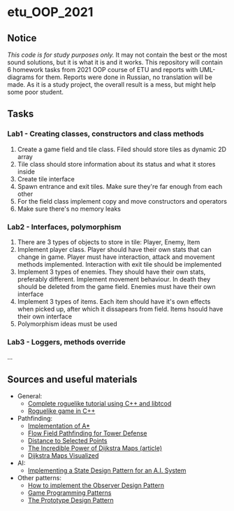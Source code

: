 # etu_OOP_2021

## Notice
_This code is for study purposes only._ It may not contain the best or the most sound solutions, but it is what it is and it works.
This repository will contain 6 homework tasks from 2021 OOP course of ETU and reports with UML-diagrams for them. Reports were done in Russian, no translation will be made. As it is a study project, the overall result is a mess, but might help some poor student.

## Tasks

### Lab1 - Creating classes, constructors and class methods
1. Create a game field and tile class. Filed should store tiles as dynamic 2D array
2. Tile class should store information about its status and what it stores inside
3. Create tile interface
4. Spawn entrance and exit tiles. Make sure they're far enough from each other
5. For the field class implement copy and move constructors and operators
6. Make sure there's no memory leaks

### Lab2 - Interfaces, polymorphism
1. There are 3 types of objects to store in tile: Player, Enemy, Item
2. Implement player class. Player should have their own stats that can change in game. Player must have interaction, attack and movement methods implemented. Interaction with exit tile should be implemented
3. Implement 3 types of enemies. They should have their own stats, preferably different. Implement movement behaviour. In death they should be deleted from the game field. Enemies must have their own interface
4. Implement 3 types of items. Each item should have it's own effects when picked up, after which it dissapears from field. Items hsould have their own interface
5. Polymorphism ideas must be used

### Lab3 - Loggers, methods override
...


## Sources and useful materials
- General:
  - [Complete roguelike tutorial using C++ and libtcod](http://www.roguebasin.com/index.php/Complete_roguelike_tutorial_using_C%2B%2B_and_libtcod_-_part_1:_setting_up)
  - [Roguelike game in C++](https://solarianprogrammer.com/2012/07/12/roguelike-game-cpp-11-part-0/)
- Pathfinding:
  - [Implementation of A*](https://www.redblobgames.com/pathfinding/a-star/implementation.html#python-astar) 
  - [Flow Field Pathfinding for Tower Defense](https://www.redblobgames.com/pathfinding/tower-defense/) 
  - [Distance to Selected Points](https://www.redblobgames.com/pathfinding/distance-to-any/)
  - [The Incredible Power of Dijkstra Maps (article)](http://www.roguebasin.com/index.php?title=The_Incredible_Power_of_Dijkstra_Maps)
  - [Dijkstra Maps Visualized](http://www.roguebasin.com/index.php?title=Dijkstra_Maps_Visualized#--_Variable_strengths.2C_and_what_distance_really_means_--)
- AI:
  - [Implementing a State Design Pattern for an A.I. System](https://www.haroldserrano.com/blog/category/Design+Patterns)
- Other patterns:
  - [How to implement the Observer Design Pattern](https://www.haroldserrano.com/blog/implementing-the-observer-design-pattern)
  - [Game Programming Patterns](http://gameprogrammingpatterns.com/contents.html)
  - [The Prototype Design Pattern](http://gameprogrammingpatterns.com/prototype.html)
